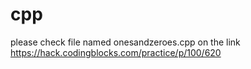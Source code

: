 # cpp
please check file named onesandzeroes.cpp on the link https://hack.codingblocks.com/practice/p/100/620

